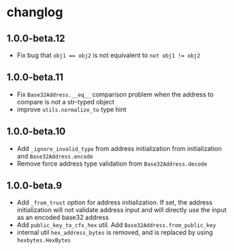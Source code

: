 # changlog

## 1.0.0-beta.12

* Fix bug that `obj1 == obj2` is not equivalent to `not obj1 != obj2`

## 1.0.0-beta.11

* Fix `Base32Address.__eq__` comparison problem when the address to compare is not a str-typed object
* improve `utils.normalize_to` type hint

## 1.0.0-beta.10

* Add `_ignore_invalid_type` from address initialization from initialization and `Base32Address.encode`
* Remove force address type validation from `Base32Address.decode`

## 1.0.0-beta.9

* Add `_from_trust` option for address initialization. If set, the address initialization will not validate address input and will directly use the input as an encoded base32 address
* Add `public_key_to_cfx_hex` util. Add `Base32Address.from_public_key`
* internal util `hex_address_bytes` is removed, and is replaced by using `hexbytes.HexBytes`
